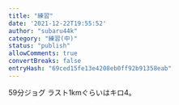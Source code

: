 ```yaml
---
title: "練習"
date: '2021-12-22T19:55:52'
author: "subaru44k"
category: "練習(中)"
status: "publish"
allowComments: true
convertBreaks: false
entryHash: "69ced15fe13e4208eb0ff92b91358eab"
---
```

59分ジョグ
ラスト1kmぐらいはキロ4。
